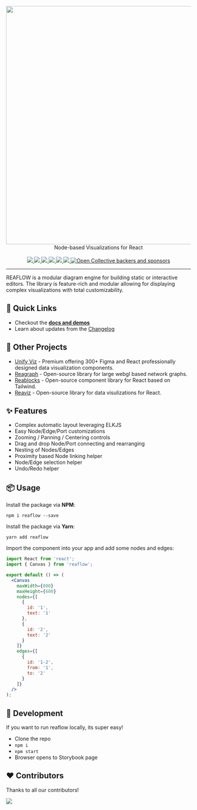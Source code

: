 <div align="center">
  <img width="650" src="docs/assets/logo-light.png">
  <br />
  Node-based Visualizations for React
  <br /><br />
  <a href="https://github.com/reaviz/reaflow/workflows/build/">
    <img src="https://github.com/reaviz/reaflow/workflows/build/badge.svg?branch=master" />
  </a>
  <a href="https://npm.im/reaflow">
    <img src="https://img.shields.io/npm/v/reaflow.svg" />
  </a>
  <a href="https://npm.im/reaflow">
    <img src="https://badgen.net/npm/dw/reaflow" />
  </a>
  <a href="https://github.com/reaviz/reaflow/blob/master/LICENSE">
    <img src="https://badgen.now.sh/badge/license/apache2" />
  </a>
  <a href="https://bundlephobia.com/result?p=reaflow">
    <img src="https://badgen.net/bundlephobia/minzip/reaflow">
  </a>
  <a href="https://discord.gg/tt8wGExq35">
    <img src="https://img.shields.io/discord/773948315037073409?label=discord">
  </a>
  <a href="https://opencollective.com/reaviz">
    <img alt="Open Collective backers and sponsors" src="https://img.shields.io/opencollective/all/reaviz?label=backers">
  </a>
</div>

---

REAFLOW is a modular diagram engine for building static or interactive editors. The library is feature-rich and modular allowing for displaying complex visualizations with total customizability.

## 🚀 Quick Links

- Checkout the [**docs and demos**](https://reaflow.dev)
- Learn about updates from the [Changelog](CHANGELOG.md)

## 💎 Other Projects

- [Unify Viz](https://unifyviz.com) - Premium offering 300+ Figma and React professionally designed data visualization
components.
- [Reagraph](https://reagraph.dev) - Open-source library for large webgl based network graphs.
- [Reablocks](https://reablocks.dev) - Open-source component library for React based on Tailwind.
- [Reaviz](https://reaviz.io) - Open-source library for data visulizations for React. 

## ✨ Features

- Complex automatic layout leveraging ELKJS
- Easy Node/Edge/Port customizations
- Zooming / Panning / Centering controls
- Drag and drop Node/Port connecting and rearranging
- Nesting of Nodes/Edges
- Proximity based Node linking helper
- Node/Edge selection helper
- Undo/Redo helper

## 📦 Usage

Install the package via **NPM**:

```
npm i reaflow --save
```

Install the package via **Yarn**:

```
yarn add reaflow
```

Import the component into your app and add some nodes and edges:

```jsx
import React from 'react';
import { Canvas } from 'reaflow';

export default () => (
  <Canvas
    maxWidth={800}
    maxHeight={600}
    nodes={[
      {
        id: '1',
        text: '1'
      },
      {
        id: '2',
        text: '2'
      }
    ]}
    edges={[
      {
        id: '1-2',
        from: '1',
        to: '2'
      }
    ]}
  />
);
```

## 🔭 Development

If you want to run reaflow locally, its super easy!

- Clone the repo
- `npm i`
- `npm start`
- Browser opens to Storybook page

## ❤️ Contributors

Thanks to all our contributors!

<a href="https://github.com/reaviz/reaviz/graphs/contributors"><img src="https://opencollective.com/reaviz/contributors.svg?width=890" /></a>
